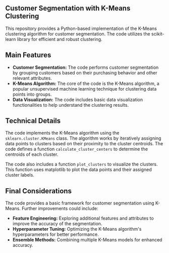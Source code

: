 ## Customer Segmentation with K-Means Clustering

This repository provides a Python-based implementation of the K-Means clustering algorithm for customer segmentation. The code utilizes the scikit-learn library for efficient and robust clustering.

## Main Features

- **Customer Segmentation:** The code performs customer segmentation by grouping customers based on their purchasing behavior and other relevant attributes.
- **K-Means Algorithm:** The core of the code is the K-Means algorithm, a popular unsupervised machine learning technique for clustering data points into groups.
- **Data Visualization:** The code includes basic data visualization functionalities to help understand the clustering results.

## Technical Details

The code implements the K-Means algorithm using the `sklearn.cluster.KMeans` class. The algorithm works by iteratively assigning data points to clusters based on their proximity to the cluster centroids. The code defines a function `calculate_cluster_centers` to determine the centroids of each cluster.

The code also includes a function `plot_clusters` to visualize the clusters. This function uses matplotlib to plot the data points and their assigned cluster labels.

## Final Considerations

The code provides a basic framework for customer segmentation using K-Means. Further improvements could include:

- **Feature Engineering:** Exploring additional features and attributes to improve the accuracy of the segmentation.
- **Hyperparameter Tuning:** Optimizing the K-Means algorithm's hyperparameters for better performance.
- **Ensemble Methods:** Combining multiple K-Means models for enhanced accuracy.
